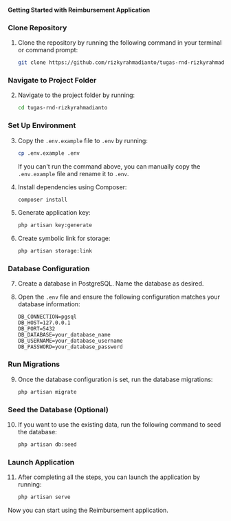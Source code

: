 **Getting Started with Reimbursement Application**

### Clone Repository
1. Clone the repository by running the following command in your terminal or command prompt:
   ```bash
   git clone https://github.com/rizkyrahmadianto/tugas-rnd-rizkyrahmadianto.git
   ```

### Navigate to Project Folder
2. Navigate to the project folder by running:
   ```bash
   cd tugas-rnd-rizkyrahmadianto
   ```

### Set Up Environment
3. Copy the `.env.example` file to `.env` by running:
   ```bash
   cp .env.example .env
   ```
   If you can't run the command above, you can manually copy the `.env.example` file and rename it to `.env`.

4. Install dependencies using Composer:
   ```bash
   composer install
   ```

5. Generate application key:
   ```bash
   php artisan key:generate
   ```

6. Create symbolic link for storage:
   ```bash
   php artisan storage:link
   ```

### Database Configuration
7. Create a database in PostgreSQL. Name the database as desired.

8. Open the `.env` file and ensure the following configuration matches your database information:
   ```dotenv
   DB_CONNECTION=pgsql
   DB_HOST=127.0.0.1
   DB_PORT=5432
   DB_DATABASE=your_database_name
   DB_USERNAME=your_database_username
   DB_PASSWORD=your_database_password
   ```

### Run Migrations
9. Once the database configuration is set, run the database migrations:
    ```bash
    php artisan migrate
    ```

### Seed the Database (Optional)
10. If you want to use the existing data, run the following command to seed the database:
    ```bash
    php artisan db:seed
    ```

### Launch Application
11. After completing all the steps, you can launch the application by running:
    ```bash
    php artisan serve
    ```

Now you can start using the Reimbursement application.
